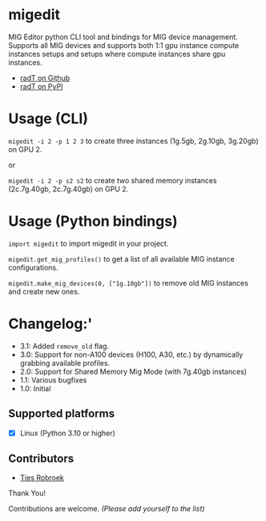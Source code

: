 # migedit
MIG Editor python CLI tool and bindings for MIG device management.
Supports all MIG devices and supports both 1:1 gpu instance compute instances setups and setups where compute instances share gpu instances.

- [radT on Github](https://github.com/Resource-Aware-Data-Systems-RAD/migedit)
- [radT on PyPI](https://pypi.org/project/migedit/)

# Usage (CLI)

`migedit -i 2 -p 1 2 3`
to create three instances (1g.5gb, 2g.10gb, 3g.20gb) on GPU 2.

or

`migedit -i 2 -p s2 s2`
to create two shared memory instances (2c.7g.40gb, 2c.7g.40gb) on GPU 2.

# Usage (Python bindings)

`import migedit`
to import migedit in your project.

`migedit.get_mig_profiles()`
to get a list of all available MIG instance configurations.

`migedit.make_mig_devices(0, ["1g.10gb"])`
to remove old MIG instances and create new ones.

# Changelog:'
- 3.1: Added `remove_old` flag.
- 3.0: Support for non-A100 devices (H100, A30, etc.) by dynamically grabbing available profiles.
- 2.0: Support for Shared Memory Mig Mode (with 7g.40gb instances)
- 1.1: Various bugfixes
- 1.0: Initial

## Supported platforms

- [x] Linux (Python 3.10 or higher)

## Contributors

- [Ties Robroek](https://github.com/sipondo)

Thank You!

Contributions are welcome. _(Please add yourself to the list)_
